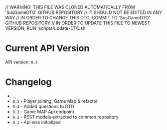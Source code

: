 // WARNING: THIS FILE WAS CLONED AUTOMATICALLY FROM 'SusGameDTO' GITHUB REPOSITORY
// IT SHOULD NOT BE EDITED IN ANY WAY
// IN ORDER TO CHANGE THIS DTO, COMMIT TO 'SusGameDTO' GITHUB REPOSITORY
// IN ORDER TO UPDATE THIS FILE TO NEWEST VERSION, RUN 'scripts/update-DTO.sh'

# Current API Version

API version: `0.5`

# Changelog

* ...
* `0.5` - Player joining, Game Map & refactor
* `0.4` - Added questions to DTO
* `0.3` - Game MAP Api endpoint
* `0.2` - REST models extracted to common repository
* `0.1` - Api was initialized
